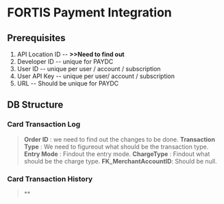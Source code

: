 # FORTIS Payment Integration

## Prerequisites

 1. API Location ID -- **>>Need to find out**
 2. Developer ID -- unique for PAYDC
 3. User ID -- unique per user / account / subscription
 4. User API Key -- unique per user/ account / subscription
 5. URL  -- Should be unique for PAYDC

 ## DB Structure
### Card Transaction Log
>**Order ID** : we need to find out the changes to be done.
>**Transaction Type** : We need to figureout what should be the transaction type.
>**Entry Mode** : Findout the entry mode.
>**ChargeType** : Findout what should be the charge type.
>**FK_MerchantAccountID**: Should be null.

 
 ### Card Transaction History
 >**

<!--stackedit_data:
eyJoaXN0b3J5IjpbMTY0NTI4NDY4MywtNTYyNDU2NTM0LC0zOT
A2NTE1OCwtMTcwNzI4MTgyNCwtODgzODc2MTExLDE2NDE4MDY0
NDFdfQ==
-->